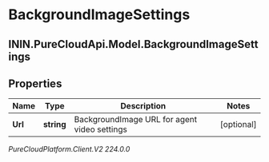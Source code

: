 # BackgroundImageSettings

## ININ.PureCloudApi.Model.BackgroundImageSettings

## Properties

|Name | Type | Description | Notes|
|------------ | ------------- | ------------- | -------------|
| **Url** | **string** | BackgroundImage URL for agent video settings | [optional] |



_PureCloudPlatform.Client.V2 224.0.0_
